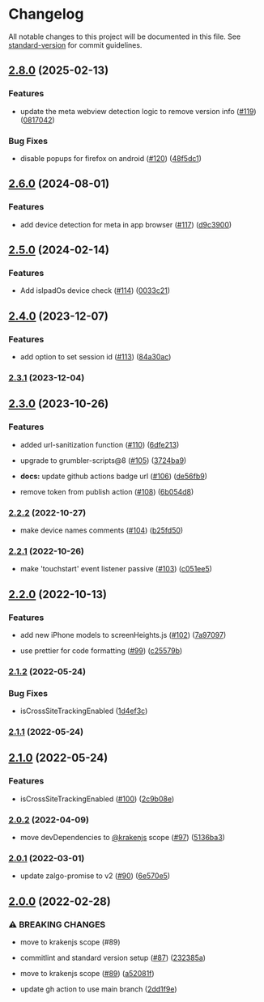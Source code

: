 # Changelog

All notable changes to this project will be documented in this file. See [standard-version](https://github.com/conventional-changelog/standard-version) for commit guidelines.

## [2.8.0](https://github.com/krakenjs/belter/compare/v2.6.0...v2.8.0) (2025-02-13)


### Features

* update the meta webview detection logic to remove version info ([#119](https://github.com/krakenjs/belter/issues/119)) ([0817042](https://github.com/krakenjs/belter/commit/0817042f9a46906227a34438b347de27ea1987fa))


### Bug Fixes

* disable popups for firefox on android ([#120](https://github.com/krakenjs/belter/issues/120)) ([48f5dc1](https://github.com/krakenjs/belter/commit/48f5dc1aacc99edbabea4359fafdb93e6435fc0a))

## [2.6.0](https://github.com/krakenjs/belter/compare/v2.5.0...v2.6.0) (2024-08-01)


### Features

* add device detection for meta in app browser ([#117](https://github.com/krakenjs/belter/issues/117)) ([d9c3900](https://github.com/krakenjs/belter/commit/d9c3900e2e8dc8870d6c6a36cbedf17985077577))

## [2.5.0](https://github.com/krakenjs/belter/compare/v2.4.0...v2.5.0) (2024-02-14)


### Features

* Add isIpadOs device check ([#114](https://github.com/krakenjs/belter/issues/114)) ([0033c21](https://github.com/krakenjs/belter/commit/0033c211e16ecd5ea4b17861798da0a8f5475bcf))

## [2.4.0](https://github.com/krakenjs/belter/compare/v2.3.1...v2.4.0) (2023-12-07)


### Features

* add option to set session id ([#113](https://github.com/krakenjs/belter/issues/113)) ([84a30ac](https://github.com/krakenjs/belter/commit/84a30ac9c6706980f8d4f121266e7d9f4605e6d3))

### [2.3.1](https://github.com/krakenjs/belter/compare/v2.3.0...v2.3.1) (2023-12-04)

## [2.3.0](https://github.com/krakenjs/belter/compare/v2.2.2...v2.3.0) (2023-10-26)


### Features

* added url-sanitization function ([#110](https://github.com/krakenjs/belter/issues/110)) ([6dfe213](https://github.com/krakenjs/belter/commit/6dfe2134888682b745330887f03ae8504470e2e7))
* upgrade to grumbler-scripts@8 ([#105](https://github.com/krakenjs/belter/issues/105)) ([3724ba9](https://github.com/krakenjs/belter/commit/3724ba95101250e638d294ab2d95a8c4e442bf75))


* **docs:** update github actions badge url ([#106](https://github.com/krakenjs/belter/issues/106)) ([de56fb9](https://github.com/krakenjs/belter/commit/de56fb977468c09212dcacda936d453322b28e00))
* remove token from publish action ([#108](https://github.com/krakenjs/belter/issues/108)) ([6b054d8](https://github.com/krakenjs/belter/commit/6b054d83d2be457dd5c652549ee9f3c4a5a4b42d))

### [2.2.2](https://github.com/krakenjs/belter/compare/v2.2.1...v2.2.2) (2022-10-27)


* make device names comments ([#104](https://github.com/krakenjs/belter/issues/104)) ([b25fd50](https://github.com/krakenjs/belter/commit/b25fd50220c2b3eb7047f7fe1d7347f159187102))

### [2.2.1](https://github.com/krakenjs/belter/compare/v2.2.0...v2.2.1) (2022-10-26)


* make 'touchstart' event listener passive ([#103](https://github.com/krakenjs/belter/issues/103)) ([c051ee5](https://github.com/krakenjs/belter/commit/c051ee5138b57067f4f8e433111e865442ee3606))

## [2.2.0](https://github.com/krakenjs/belter/compare/v2.1.2...v2.2.0) (2022-10-13)


### Features

* add new iPhone models to screenHeights.js ([#102](https://github.com/krakenjs/belter/issues/102)) ([7a97097](https://github.com/krakenjs/belter/commit/7a970972babdba385248eb4cdf1d36922f5d39dc))


* use prettier for code formatting ([#99](https://github.com/krakenjs/belter/issues/99)) ([c25579b](https://github.com/krakenjs/belter/commit/c25579bd26ad7b80e064125277a67d1989bf429e))

### [2.1.2](https://github.com/krakenjs/belter/compare/v2.1.1...v2.1.2) (2022-05-24)


### Bug Fixes

* isCrossSiteTrackingEnabled ([1d4ef3c](https://github.com/krakenjs/belter/commit/1d4ef3c4887d36f141e5efda6d6b7fdf99e989ef))

### [2.1.1](https://github.com/krakenjs/belter/compare/v2.1.0...v2.1.1) (2022-05-24)

## [2.1.0](https://github.com/krakenjs/belter/compare/v2.0.2...v2.1.0) (2022-05-24)


### Features

* isCrossSiteTrackingEnabled ([#100](https://github.com/krakenjs/belter/issues/100)) ([2c9b08e](https://github.com/krakenjs/belter/commit/2c9b08e89400316846c3c5c802268640ff483808))

### [2.0.2](https://github.com/krakenjs/belter/compare/v2.0.1...v2.0.2) (2022-04-09)


* move devDependencies to [@krakenjs](https://github.com/krakenjs) scope ([#97](https://github.com/krakenjs/belter/issues/97)) ([5136ba3](https://github.com/krakenjs/belter/commit/5136ba33601d6936cbc1290c2d7c5258972d0269))

### [2.0.1](https://github.com/krakenjs/belter/compare/v2.0.0...v2.0.1) (2022-03-01)


* update zalgo-promise to v2 ([#90](https://github.com/krakenjs/belter/issues/90)) ([6e570e5](https://github.com/krakenjs/belter/commit/6e570e5388d6ad752f1ff88f0b3d6fb39f44f08d))

## [2.0.0](https://github.com/krakenjs/belter/compare/v1.0.190...v2.0.0) (2022-02-28)


### ⚠ BREAKING CHANGES

* move to krakenjs scope (#89)

* commitlint and standard version setup ([#87](https://github.com/krakenjs/belter/issues/87)) ([232385a](https://github.com/krakenjs/belter/commit/232385a3537d5d9fbb012cedd12d19f0d99a35f3))
* move to krakenjs scope ([#89](https://github.com/krakenjs/belter/issues/89)) ([a52081f](https://github.com/krakenjs/belter/commit/a52081f69610dd1251a8577ef15646e741efc14c))
* update gh action to use main branch ([2dd1f9e](https://github.com/krakenjs/belter/commit/2dd1f9ec794ed52877a7a06a6f6a3225a3ca9b85))
